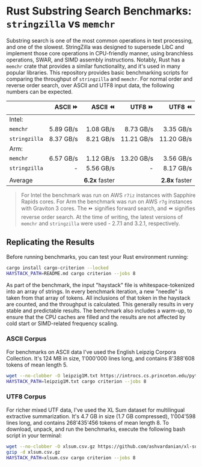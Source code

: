 # Rust Substring Search Benchmarks: `stringzilla` vs `memchr`

Substring search is one of the most common operations in text processing, and one of the slowest.
StringZilla was designed to supersede LibC and implement those core operations in CPU-friendly manner, using branchless operations, SWAR, and SIMD assembly instructions.
Notably, Rust has a `memchr` crate that provides a similar functionality, and it's used in many popular libraries.
This repository provides basic benchmarking scripts for comparing the throughput of `stringzilla` and `memchr`.
For normal order and reverse order search, over ASCII and UTF8 input data, the following numbers can be expected.

|               |   ASCII ⏩ |         ASCII ⏪ |     UTF8 ⏩ |          UTF8 ⏪ |
| ------------- | --------: | --------------: | ---------: | --------------: |
| Intel:        |           |                 |            |                 |
| `memchr`      | 5.89 GB/s |       1.08 GB/s |  8.73 GB/s |       3.35 GB/s |
| `stringzilla` | 8.37 GB/s |       8.21 GB/s | 11.21 GB/s |      11.20 GB/s |
| Arm:          |           |                 |            |                 |
| `memchr`      | 6.57 GB/s |       1.12 GB/s | 13.20 GB/s |       3.56 GB/s |
| `stringzilla` |         - |       5.56 GB/s |          - |       8.17 GB/s |
|               |           |                 |            |                 |
| Average       |           | __6.2x__ faster |            | __2.8x__ faster |


> For Intel the benchmark was run on AWS `r7iz` instances with Sapphire Rapids cores.
> For Arm the benchmark was run on AWS `r7g` instances with Graviton 3 cores.
> The ⏩ signifies forward search, and ⏪ signifies reverse order search.
> At the time of writing, the latest versions of `memchr` and `stringzilla` were used - 2.7.1 and 3.2.1, respectively.

## Replicating the Results

Before running benchmarks, you can test your Rust environment running:

```bash
cargo install cargo-criterion --locked
HAYSTACK_PATH=README.md cargo criterion --jobs 8
```

As part of the benchmark, the input "haystack" file is whitespace-tokenized into an array of strings.
In every benchmark iteration, a new "needle" is taken from that array of tokens.
All inclusions of that token in the haystack are counted, and the throughput is calculated.
This generally results in very stable and predictable results.
The benchmark also includes a warm-up, to ensure that the CPU caches are filled and the results are not affected by cold start or SIMD-related frequency scaling.

### ASCII Corpus

For benchmarks on ASCII data I've used the English Leipzig Corpora Collection.
It's 124 MB in size, 1'000'000 lines long, and contains 8'388'608 tokens of mean length 5.

```bash
wget --no-clobber -O leipzig1M.txt https://introcs.cs.princeton.edu/python/42sort/leipzig1m.txt 
HAYSTACK_PATH=leipzig1M.txt cargo criterion --jobs 8
```

### UTF8 Corpus

For richer mixed UTF data, I've used the XL Sum dataset for multilingual extractive summarization.
It's 4.7 GB in size (1.7 GB compressed), 1'004'598 lines long, and contains 268'435'456 tokens of mean length 8.
To download, unpack, and run the benchmarks, execute the following bash script in your terminal:

```bash
wget --no-clobber -O xlsum.csv.gz https://github.com/ashvardanian/xl-sum/releases/download/v1.0.0/xlsum.csv.gz
gzip -d xlsum.csv.gz
HAYSTACK_PATH=xlsum.csv cargo criterion --jobs 8
```